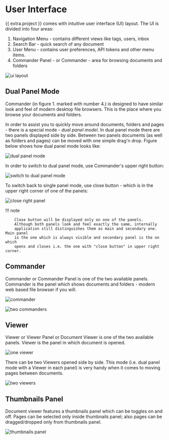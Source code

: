 # User Interface


{{ extra.project }} comes with intuitive user interface (UI) layout. The UI
is divided into four areas:

1. Navigation Menu - contains different views like tags, users, inbox
2. Search Bar - quick search of any document
3. User Menu - contains user preferences, API tokens and other menu items.
4. Commander Panel - or Commander - area for browsing documents and folders


![ui layout](./user-interface/ui-layout.jpg)


## Dual Panel Mode

Commander (in figure 1. marked with number 4.) is designed to have
similar look and feel of modern desktop file browsers. This is the place
where you browse your documents and folders.

In order to assist you to quickly move around documents, folders and pages -
there is a special mode - *dual panel model*. In dual panel mode there
are two panels displayed side by side. Between two panels documents (as well
as folders and pages) can be moved with one simple drag'n drop. Figure
below shows how dual panel mode looks like:


![dual panel mode](../img/user-manual/ui/ui-dual-panel-mode.svg)

In order to switch to dual panel mode, use Commander's upper right button:

![switch to dual panel mode](../img/user-manual/ui/switch-to-dual-panel-mode.svg)


To switch back to single panel mode, use close button - which is in the upper right
corner of one of the panels:


![close right panel](../img/user-manual/ui/close-right-panel.svg)

!!! note

        Close button will be displayed only on one of the panels.
        Although both panels look and feel exactly the same, internally
        application still distinguishes them as main and secondary one. Main panel
        is the one which is always visible and secondary panel is the on which
        opens and closes i.e. the one with "close button" in upper right corner.


## Commander


Commander or Commander Panel is one of the two available panels. Commander is
the panel which shows documents and folders - modern web based file browser if
you will.

![commander](../img/user-manual/ui/one_commander.svg)

![two commanders](../img/user-manual/ui/two_commanders.svg)


## Viewer

Viewer or Viewer Panel or Document Viewer is one of the two available panels.
Viewer is the panel in which document is opened.


![one viewer](../img/user-manual/ui/one_viewer.svg)


There can be two Viewers opened side by side. This mode (i.e. dual panel mode
with a Viewer in each panel) is very handy when it comes to moving
pages between documents.

![two viewers](../img/user-manual/ui/two_viewers.svg)


## Thumbnails Panel

Document viewer features a thumbnails panel which can be toggles on and off.
Pages can be selected only inside thumbnails panel; also pages can be
dragged/dropped only from thumbnails panel.


![thumbnails panel](../img/user-manual/ui/thumbnails_panel.svg)
